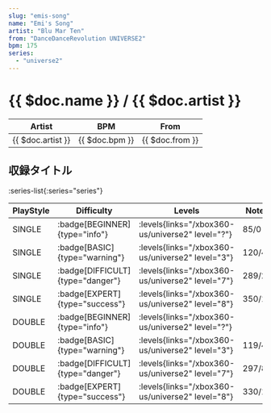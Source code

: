 ```yaml
---
slug: "emis-song"
name: "Emi's Song"
artist: "Blu Mar Ten"
from: "DanceDanceRevolution UNIVERSE2"
bpm: 175
series:
  - "universe2"
---
```


# {{ $doc.name }} / {{ $doc.artist }}

|Artist|BPM|From|
|------|---|----|
|{{ $doc.artist }}|{{ $doc.bpm }}|{{ $doc.from }}|

## 収録タイトル

:series-list{:series="series"}

|PlayStyle|Difficulty|Levels|Notes|Movie|
|---------|----------|------|-----|-----|
|SINGLE| :badge[BEGINNER]{type="info"}| :levels{links="/xbox360-us/universe2" level="?"}|85/0||
|SINGLE| :badge[BASIC]{type="warning"}| :levels{links="/xbox360-us/universe2" level="3"}|120/4||
|SINGLE| :badge[DIFFICULT]{type="danger"}| :levels{links="/xbox360-us/universe2" level="7"}|289/22||
|SINGLE| :badge[EXPERT]{type="success"}| :levels{links="/xbox360-us/universe2" level="8"}|350/16||
|DOUBLE| :badge[BEGINNER]{type="info"}| :levels{links="/xbox360-us/universe2" level="?"}|||
|DOUBLE| :badge[BASIC]{type="warning"}| :levels{links="/xbox360-us/universe2" level="3"}|119/4||
|DOUBLE| :badge[DIFFICULT]{type="danger"}| :levels{links="/xbox360-us/universe2" level="7"}|297/8||
|DOUBLE| :badge[EXPERT]{type="success"}| :levels{links="/xbox360-us/universe2" level="8"}|330/13||
